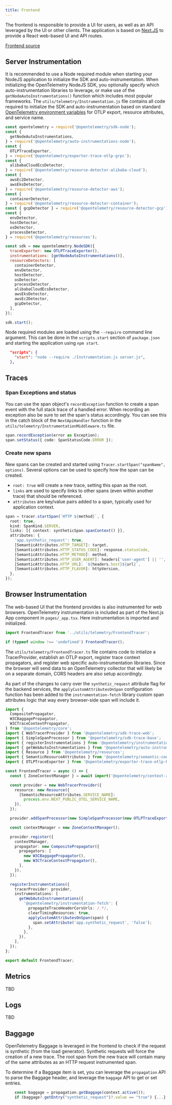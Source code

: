 ```yaml
---
title: Frontend
---
```


The frontend is responsible to provide a UI for users, as well as an API
leveraged by the UI or other clients. The application is based on
[Next.JS](https://nextjs.org/) to provide a React web-based UI and API routes.

[Frontend source](https://github.com/open-telemetry/opentelemetry-demo/blob/main/src/frontend/)

## Server Instrumentation

It is recommended to use a Node required module when starting your NodeJS
application to initialize the SDK and auto-instrumentation. When initializing
the OpenTelemetry NodeJS SDK, you optionally specify which auto-instrumentation
libraries to leverage, or make use of the `getNodeAutoInstrumentations()`
function which includes most popular frameworks. The
`utils/telemetry/Instrumentation.js` file contains all code required to
initialize the SDK and auto-instrumentation based on standard
[OpenTelemetry environment variables](/docs/reference/specification/sdk-environment-variables/)
for OTLP export, resource attributes, and service name.

```javascript
const opentelemetry = require('@opentelemetry/sdk-node');
const {
  getNodeAutoInstrumentations,
} = require('@opentelemetry/auto-instrumentations-node');
const {
  OTLPTraceExporter,
} = require('@opentelemetry/exporter-trace-otlp-grpc');
const {
  alibabaCloudEcsDetector,
} = require('@opentelemetry/resource-detector-alibaba-cloud');
const {
  awsEc2Detector,
  awsEksDetector,
} = require('@opentelemetry/resource-detector-aws');
const {
  containerDetector,
} = require('@opentelemetry/resource-detector-container');
const { gcpDetector } = require('@opentelemetry/resource-detector-gcp');
const {
  envDetector,
  hostDetector,
  osDetector,
  processDetector,
} = require('@opentelemetry/resources');

const sdk = new opentelemetry.NodeSDK({
  traceExporter: new OTLPTraceExporter(),
  instrumentations: [getNodeAutoInstrumentations()],
  resourceDetectors: [
    containerDetector,
    envDetector,
    hostDetector,
    osDetector,
    processDetector,
    alibabaCloudEcsDetector,
    awsEksDetector,
    awsEc2Detector,
    gcpDetector,
  ],
});

sdk.start();
```

Node required modules are loaded using the `--require` command line argument.
This can be done in the `scripts.start` section of `package.json` and starting
the application using `npm start`.

```json
  "scripts": {
    "start": "node --require ./Instrumentation.js server.js",
  },
```

## Traces

### Span Exceptions and status

You can use the span object's `recordException` function to create a span event
with the full stack trace of a handled error. When recording an exception also
be sure to set the span's status accordingly. You can see this in the catch
block of the `NextApiHandler` function in the
`utils/telemetry/InstrumentationMiddleware.ts` file.

```typescript
span.recordException(error as Exception);
span.setStatus({ code: SpanStatusCode.ERROR });
```

### Create new spans

New spans can be created and started using
`Tracer.startSpan("spanName", options)`. Several options can be used to specify
how the span can be created.

- `root: true` will create a new trace, setting this span as the root.
- `links` are used to specify links to other spans (even within another trace)
  that should be referenced.
- `attributes` are key/value pairs added to a span, typically used for
  application context.

```typescript
span = tracer.startSpan(`HTTP ${method}`, {
  root: true,
  kind: SpanKind.SERVER,
  links: [{ context: syntheticSpan.spanContext() }],
  attributes: {
    'app.synthetic_request': true,
    [SemanticAttributes.HTTP_TARGET]: target,
    [SemanticAttributes.HTTP_STATUS_CODE]: response.statusCode,
    [SemanticAttributes.HTTP_METHOD]: method,
    [SemanticAttributes.HTTP_USER_AGENT]: headers['user-agent'] || '',
    [SemanticAttributes.HTTP_URL]: `${headers.host}${url}`,
    [SemanticAttributes.HTTP_FLAVOR]: httpVersion,
  },
});
```

## Browser Instrumentation

The web-based UI that the frontend provides is also instrumented for web
browsers. OpenTelemetry instrumentation is included as part of the Next.js App
component in `pages/_app.tsx`. Here instrumentation is imported and initialized.

```typescript
import FrontendTracer from '../utils/telemetry/FrontendTracer';

if (typeof window !== 'undefined') FrontendTracer();
```

The `utils/telemetry/FrontendTracer.ts` file contains code to intialize a
TracerProvider, establish an OTLP export, register trace context propagators,
and register web specific auto-instrumentation libraries. Since the browser will
send data to an OpenTelemetry collector that will likely be on a separate
domain, CORS headers are also setup accordingly.

As part of the changes to carry over the `synthetic_request` attribute flag for
the backend services, the `applyCustomAttributesOnSpan` configuration function
has been added to the `instrumentation-fetch` library custom span attributes
logic that way every browser-side span will include it.

```typescript
import {
  CompositePropagator,
  W3CBaggagePropagator,
  W3CTraceContextPropagator,
} from '@opentelemetry/core';
import { WebTracerProvider } from '@opentelemetry/sdk-trace-web';
import { SimpleSpanProcessor } from '@opentelemetry/sdk-trace-base';
import { registerInstrumentations } from '@opentelemetry/instrumentation';
import { getWebAutoInstrumentations } from '@opentelemetry/auto-instrumentations-web';
import { Resource } from '@opentelemetry/resources';
import { SemanticResourceAttributes } from '@opentelemetry/semantic-conventions';
import { OTLPTraceExporter } from '@opentelemetry/exporter-trace-otlp-http';

const FrontendTracer = async () => {
  const { ZoneContextManager } = await import('@opentelemetry/context-zone');

  const provider = new WebTracerProvider({
    resource: new Resource({
      [SemanticResourceAttributes.SERVICE_NAME]:
        process.env.NEXT_PUBLIC_OTEL_SERVICE_NAME,
    }),
  });

  provider.addSpanProcessor(new SimpleSpanProcessor(new OTLPTraceExporter()));

  const contextManager = new ZoneContextManager();

  provider.register({
    contextManager,
    propagator: new CompositePropagator({
      propagators: [
        new W3CBaggagePropagator(),
        new W3CTraceContextPropagator(),
      ],
    }),
  });

  registerInstrumentations({
    tracerProvider: provider,
    instrumentations: [
      getWebAutoInstrumentations({
        '@opentelemetry/instrumentation-fetch': {
          propagateTraceHeaderCorsUrls: /.*/,
          clearTimingResources: true,
          applyCustomAttributesOnSpan(span) {
            span.setAttribute('app.synthetic_request', 'false');
          },
        },
      }),
    ],
  });
};

export default FrontendTracer;
```

## Metrics

TBD

## Logs

TBD

## Baggage

OpenTelemetry Baggage is leveraged in the frontend to check if the request is
synthetic (from the load generator). Synthetic requests will force the creation
of a new trace. The root span from the new trace will contain many of the same
attributes as an HTTP request instrumented span.

To determine if a Baggage item is set, you can leverage the `propagation` API to
parse the Baggage header, and leverage the `baggage` API to get or set entries.

```typescript
    const baggage = propagation.getBaggage(context.active());
    if (baggage?.getEntry("synthetic_request")?.value == "true") {...}
```
